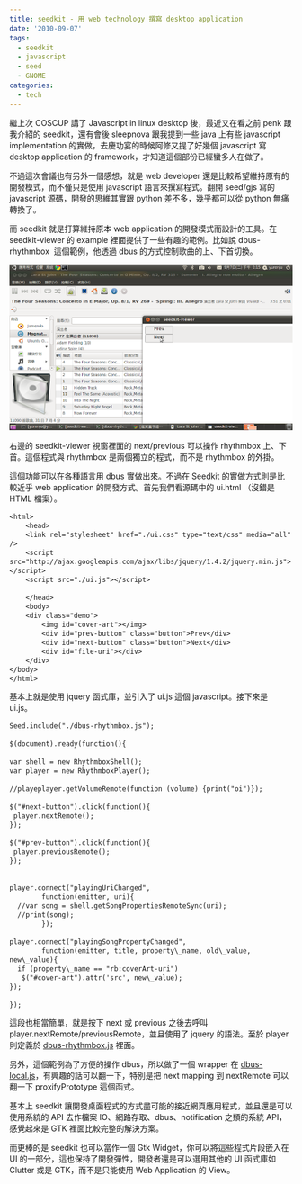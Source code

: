 ```yaml
---
title: seedkit - 用 web technology 撰寫 desktop application
date: '2010-09-07'
tags:
  - seedkit
  - javascript
  - seed
  - GNOME
categories:
  - tech
---
```

繼上次 COSCUP 講了 Javascript in linux desktop 後，最近又在看之前 penk 跟我介紹的 seedkit，還有會後 sleepnova 跟我提到一些 java 上有些 javascript implementation 的實做，去慶功宴的時候阿修又提了好幾個 javascript 寫 desktop application 的 framework，才知道這個部份已經蠻多人在做了。  
  
不過這次會議也有另外一個感想，就是 web developer 還是比較希望維持原有的開發模式，而不僅只是使用 javascript 語言來撰寫程式。翻開 seed/gjs 寫的 javascript 源碼，開發的思維其實跟 python 差不多，幾乎都可以從 python 無痛轉換了。  
  
而 seedkit 就是打算維持原本 web application 的開發模式而設計的工具。在 seedkit-viewer 的 example 裡面提供了一些有趣的範例。比如說 dbus-rhythmbox  這個範例，他透過 dbus 的方式控制歌曲的上、下首切換。  
  
[![](images/0.png)](http://4.bp.blogspot.com/_iOO0fC4NKLE/TIXZkQXlvbI/AAAAAAAAI4I/0CMSwat9XlU/s1600/Screenshot+(1).png)  
  
右邊的 seedkit-viewer 視窗裡面的 next/previous 可以操作 rhythmbox 上、下首。這個程式與 rhythmbox 是兩個獨立的程式，而不是 rhythmbox 的外掛。  
  
這個功能可以在各種語言用 dbus 實做出來。不過在 Seedkit 的實做方式則是比較近乎 web application 的開發方式。首先我們看源碼中的 ui.html （沒錯是 HTML 檔案）。  
  
```
<html>
    <head>
    <link rel="stylesheet" href="./ui.css" type="text/css" media="all" />
    <script src="http://ajax.googleapis.com/ajax/libs/jquery/1.4.2/jquery.min.js"></script>
    <script src="./ui.js"></script>

    </head>
    <body>
    <div class="demo">
        <img id="cover-art"></img>
        <div id="prev-button" class="button">Prev</div>
        <div id="next-button" class="button">Next</div>
        <div id="file-uri"></div>
    </div>
</body>
</html>

```  
基本上就是使用 jquery 函式庫，並引入了 ui.js 這個 javascript。接下來是 ui.js。  
```
Seed.include("./dbus-rhythmbox.js");

$(document).ready(function(){

var shell = new RhythmboxShell();
var player = new RhythmboxPlayer();

//playeplayer.getVolumeRemote(function (volume) {print("oi")});

$("#next-button").click(function(){
 player.nextRemote();
});

$("#prev-button").click(function(){
 player.previousRemote();
});


player.connect("playingUriChanged", 
        function(emitter, uri){
  //var song = shell.getSongPropertiesRemoteSync(uri);
  //print(song); 
        });

player.connect("playingSongPropertyChanged", 
        function(emitter, title, property\_name, old\_value, new\_value){
  if (property\_name == "rb:coverArt-uri")
   $("#cover-art").attr('src', new\_value);
});

});

```  
這段也相當簡單，就是按下 next 或 previous 之後去呼叫 player.nextRemote/previousRemote，並且使用了 jquery 的語法。至於 player 則定義於 [dbus-rhythmbox.js](http://gitorious.org/~scaroo/seedkit/seedkit-viewer/blobs/master/examples/dbus/rhythmbox/dbus-rhythmbox.js) 裡面。  
  
另外，這個範例為了方便的操作 dbus，所以做了一個 wrapper 在 [dbus-local.js](http://gitorious.org/~scaroo/seedkit/seedkit-viewer/blobs/master/examples/dbus/rhythmbox/lang-local.js)，有興趣的話可以翻一下，特別是把 next mapping 到 nextRemote 可以翻一下 proxifyPrototype 這個函式。  
  
基本上 seedkit 讓開發桌面程式的方式盡可能的接近網頁應用程式，並且還是可以使用系統的 API 去作檔案 IO、網路存取、dbus、notification 之類的系統 API，感覺起來是 GTK 裡面比較完整的解決方案。  
  
而更棒的是 seedkit 也可以當作一個 Gtk Widget，你可以將這些程式片段嵌入在 UI 的一部分，這也保持了開發彈性，開發者還是可以選用其他的 UI 函式庫如 Clutter 或是 GTK，而不是只能使用 Web Application 的 View。